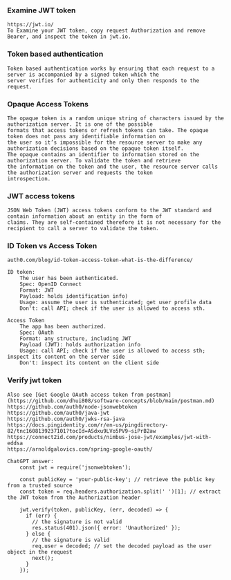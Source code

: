 ###  Examine JWT token
    https://jwt.io/
    To Examine your JWT token, copy request Authorization and remove Bearer, and inspect the token in jwt.io.
    
### Token based authentication
    Token based authentication works by ensuring that each request to a server is accompanied by a signed token which the 
    server verifies for authenticity and only then responds to the request.
    
### Opaque Access Tokens
    The opaque token is a random unique string of characters issued by the authorization server. It is one of the possible 
    formats that access tokens or refresh tokens can take. The opaque token does not pass any identifiable information on 
    the user so it’s impossible for the resource server to make any authorization decisions based on the opaque token itself. 
    The opaque contains an identifier to information stored on the authorization server. To validate the token and retrieve 
    the information on the token and the user, the resource server calls the authorization server and requests the token 
    introspection.

### JWT access tokens
    JSON Web Token (JWT) access tokens conform to the JWT standard and contain information about an entity in the form of 
    claims. They are self-contained therefore it is not necessary for the recipient to call a server to validate the token.
    
### ID Token vs Access Token
    auth0.com/blog/id-token-access-token-what-is-the-difference/
    
    ID token:
        The user has been authenticated.
        Spec: OpenID Connect
        Format: JWT
        Payload: holds identification info)
        Usage: assume the user is suthenticated; get user profile data
        Don't: call API; check if the user is allowed to access sth.
        
    Access Token
        The app has been authorized.
        Spec: OAuth
        Format: any structure, including JWT
        Payload (JWT): holds authorization info
        Usage: call API; check if the user is allowed to access sth; inspect its content on the server side
        Don't: inspect its content on the client side
        
### Verify jwt token
    Also see [Get Google OAuth access token from postman](https://github.com/dhui808/software-concepts/blob/main/postman.md)
    https://github.com/auth0/node-jsonwebtoken
    https://github.com/auth0/java-jwt
    https://github.com/auth0/jwks-rsa-java
    https://docs.pingidentity.com/r/en-us/pingdirectory-82/tnc1608139237101?tocId=ASdxu9LVo5PV9~siPrB2aw
    https://connect2id.com/products/nimbus-jose-jwt/examples/jwt-with-eddsa
    https://arnoldgalovics.com/spring-google-oauth/
    
    ChatGPT answer:
        const jwt = require('jsonwebtoken');

        const publicKey = 'your-public-key'; // retrieve the public key from a trusted source
        const token = req.headers.authorization.split(' ')[1]; // extract the JWT token from the Authorization header

        jwt.verify(token, publicKey, (err, decoded) => {
          if (err) {
            // the signature is not valid
            res.status(401).json({ error: 'Unauthorized' });
          } else {
            // the signature is valid
            req.user = decoded; // set the decoded payload as the user object in the request
            next();
          }
        });
